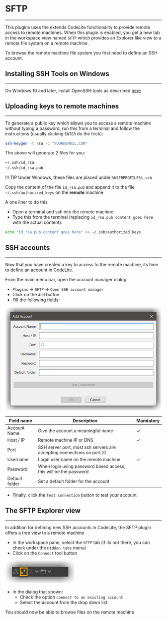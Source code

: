 # SFTP
---

This plugins uses the extends CodeLite functionality to provide remote access to remote machines.
When this plugin is enabled, you get a new tab in the workspace view named `SFTP` which provides an Explorer
like view to a remote file system on a remote machine.

To browse the remote machine file system you first need to define an SSH account.

## Installing SSH Tools on Windows
---

On Windows 10 and later, install OpenSSH tools as described [here](https://docs.microsoft.com/en-us/windows-server/administration/openssh/openssh_install_firstuse) 

## Uploading keys to remote machines
---

To generate a public key which allows you to access a remote machine without typing a password, run this from a terminal 
and follow the instructions (usually clicking `ENTER` do the trick):

```bash
ssh-keygen -t rsa -C "YOUR@EMAIL.COM"
```

The above will generate 2 files for you:

```bash
~/.ssh/id_rsa
~/.ssh/id_rsa.pub
```
!!! TIP
    Under Windows, these files are placed under `%USERPROFILE%\.ssh`
    
Copy the content of the file `id_rsa.pub` and append it to the file `~/.ssh/authorized_keys` on the **remote** machine

A one liner to do this

- Open a terminal and ssh into the remote machine
- Type this from the terminal (replacing `id_rsa.pub content goes here` with the actual content):

```bash
echo "id_rsa.pub content goes here" >> ~/.ssh/authorized_keys
```

## SSH accounts
---

Now that you have created a key to access to the remote machine, its time to define an account in CodeLite.

From the main menu bar, open the account manager dialog:


- `Plugins` -> `SFTP` -> `Open SSH account manager`
- Click on the `Add` button
- Fill the following fields:

![SSH account dialog](ssh_account_manager_dialog.png)

Field name | Description | Mandatory 
-----------|-------------|------------
Account Name| Give the account a meaningful name |&check;
Host / IP | Remote machine IP or DNS |  &check;
Port | SSH server port, most ssh servers are accepting connections on port `22`|
Username | Login user name on the remote machine |  &check;
Password | When login using password based access, this will be the password | 
Default folder | Set a default folder for the account |

- Finally, click the `Test connection` button to test your account

## The SFTP Explorer view
---

In addition for defining new SSH accounts in CodeLite, the SFTP plugin offers a tree view to a remote machine

- In the workspace pane, select the `SFTP` tab (if its not there, you can check under the `Hidden tabs` menu)
- Click on the `Connect` tool button 

![](sftp_toolbar.png)

- In the dialog that shown:
    - Check the option `connect to an existing account`
    - Select the account from the drop down list
    
You should now be able to browse files on the remote machine
